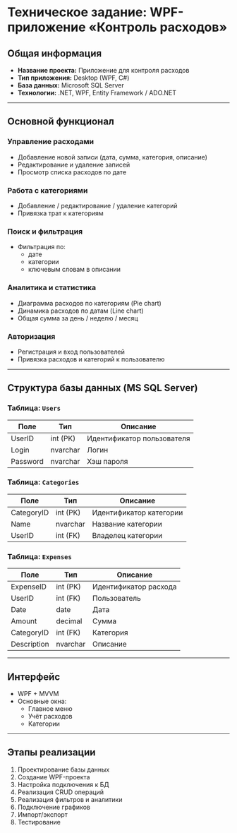 # Техническое задание: WPF-приложение «Контроль расходов»

## Общая информация
- **Название проекта:** Приложение для контроля расходов
- **Тип приложения:** Desktop (WPF, C#)
- **База данных:** Microsoft SQL Server
- **Технологии:** .NET, WPF, Entity Framework / ADO.NET


---

## Основной функционал

### Управление расходами
- Добавление новой записи (дата, сумма, категория, описание)
- Редактирование и удаление записей
- Просмотр списка расходов по дате

### Работа с категориями
- Добавление / редактирование / удаление категорий
- Привязка трат к категориям

### Поиск и фильтрация
- Фильтрация по:
  - дате
  - категории
  - ключевым словам в описании

### Аналитика и статистика
- Диаграмма расходов по категориям (Pie chart)
- Динамика расходов по датам (Line chart)
- Общая сумма за день / неделю / месяц

### Авторизация
- Регистрация и вход пользователей
- Привязка расходов и категорий к пользователю


---

## Структура базы данных (MS SQL Server)

### Таблица: `Users`
| Поле       | Тип         | Описание              |
|------------|-------------|------------------------|
| UserID     | int (PK)    | Идентификатор пользователя |
| Login      | nvarchar    | Логин                  |
| Password   | nvarchar    | Хэш пароля             |

### Таблица: `Categories`
| Поле       | Тип         | Описание              |
|------------|-------------|------------------------|
| CategoryID | int (PK)    | Идентификатор категории |
| Name       | nvarchar    | Название категории      |
| UserID     | int (FK)    | Владелец категории      |

### Таблица: `Expenses`
| Поле        | Тип      | Описание              |
| ----------- | -------- | --------------------- |
| ExpenseID   | int (PK) | Идентификатор расхода |
| UserID      | int (FK) | Пользователь          |
| Date        | date     | Дата                  |
| Amount      | decimal  | Сумма                 |
| CategoryID  | int (FK) | Категория             |
| Description | nvarchar | Описание              |

---

## Интерфейс
- WPF + MVVM
- Основные окна:
  - Главное меню
  - Учёт расходов
  - Категории

---

## Этапы реализации

1. Проектирование базы данных
2. Создание WPF-проекта
3. Настройка подключения к БД
4. Реализация CRUD операций
5. Реализация фильтров и аналитики
6. Подключение графиков
7. Импорт/экспорт
8. Тестирование

